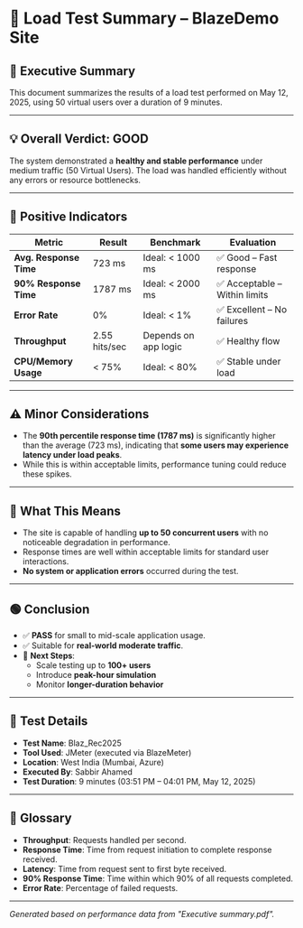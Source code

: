 # 🚀 Load Test Summary – BlazeDemo Site

## 📄 Executive Summary

This document summarizes the results of a load test performed on May 12, 2025, using 50 virtual users over a duration of 9 minutes.

---

## 💡 Overall Verdict: GOOD

The system demonstrated a **healthy and stable performance** under medium traffic (50 Virtual Users). The load was handled efficiently without any errors or resource bottlenecks.

---

## 📌 Positive Indicators

| Metric                  | Result        | Benchmark             | Evaluation                    |
|-------------------------|---------------|------------------------|-------------------------------|
| **Avg. Response Time**  | 723 ms        | Ideal: < 1000 ms       | ✅ Good – Fast response        |
| **90% Response Time**   | 1787 ms       | Ideal: < 2000 ms       | ✅ Acceptable – Within limits |
| **Error Rate**          | 0%            | Ideal: < 1%            | ✅ Excellent – No failures     |
| **Throughput**          | 2.55 hits/sec | Depends on app logic   | ✅ Healthy flow                |
| **CPU/Memory Usage**    | < 75%         | Ideal: < 80%           | ✅ Stable under load           |

---

## ⚠️ Minor Considerations

- The **90th percentile response time (1787 ms)** is significantly higher than the average (723 ms), indicating that **some users may experience latency under load peaks**.
- While this is within acceptable limits, performance tuning could reduce these spikes.

---

## 🚀 What This Means

- The site is capable of handling **up to 50 concurrent users** with no noticeable degradation in performance.
- Response times are well within acceptable limits for standard user interactions.
- **No system or application errors** occurred during the test.

---

## 🟢 Conclusion

- ✅ **PASS** for small to mid-scale application usage.
- ✅ Suitable for **real-world moderate traffic**.
- 🔄 **Next Steps**:
  - Scale testing up to **100+ users**
  - Introduce **peak-hour simulation**
  - Monitor **longer-duration behavior**

---

## 🧪 Test Details

- **Test Name**: Blaz_Rec2025
- **Tool Used**: JMeter (executed via BlazeMeter)
- **Location**: West India (Mumbai, Azure)
- **Executed By**: Sabbir Ahamed
- **Test Duration**: 9 minutes (03:51 PM – 04:01 PM, May 12, 2025)

---

## 📘 Glossary

- **Throughput**: Requests handled per second.
- **Response Time**: Time from request initiation to complete response received.
- **Latency**: Time from request sent to first byte received.
- **90% Response Time**: Time within which 90% of all requests completed.
- **Error Rate**: Percentage of failed requests.

---

*Generated based on performance data from "Executive summary.pdf".*
